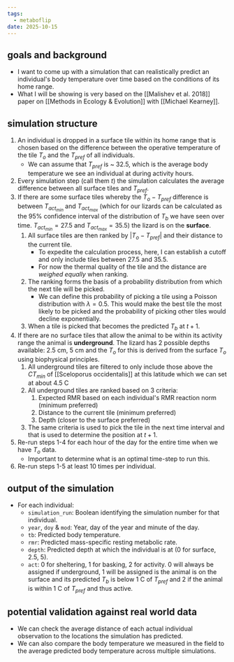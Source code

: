 ```yaml
---
tags:
  - metaboflip
date: 2025-10-15
---
```

## goals and background
- I want to come up with a simulation that can realistically predict an individual's body temperature over time based on the conditions of its home range. 
- What I will be showing is very based on the [[Malishev et al. 2018]] paper on [[Methods in Ecology & Evolution]] with [[Michael Kearney]]. 
## simulation structure
1. An individual is dropped in a surface tile within its home range that is chosen based on the difference between the operative temperature of the tile $T_o$ and the $T_{pref}$ of all individuals. 
	- We can assume that $T_{pref}$ is ~ 32.5, which is the average body temperature we see an individual at during activity hours. 
2. Every simulation step (call them $t$) the simulation calculates the average difference between all surface tiles and $T_{pref}$.
3. If there are some surface tiles whereby the $T_o - T_{pref}$ difference is between $T_{act_{min}}$ and $T_{act_{max}}$ (which for our lizards can be calculated as the 95% confidence interval of the distribution of $T_b$ we have seen over time. $T_{act_{min}} = 27.5$ and $T_{act_{max}} = 35.5$) the lizard is on the **surface**. 
	1. All surface tiles are then ranked by $|T_o - T_{pref}|$ and their distance to the current tile. 
		- To expedite the calculation process, here, I can establish a cutoff and only include tiles between $27.5$ and $35.5$. 
		- For now the thermal quality of the tile and the distance are *weighed equally* when ranking.
	2. The ranking forms the basis of a probability distribution from which the next tile will be picked. 
		- We can define this probability of picking a tile using a Poisson distribution with $\lambda = 0.5$. This would make the best tile the most likely to be picked and the probability of picking other tiles would decline exponentially. 
	3. When a tile is picked that becomes the predicted $T_b$ at $t+1$. 
4. If there are no surface tiles that allow the animal to be within its activity range the animal is **underground**. The lizard has 2 possible depths available: 2.5 cm, 5 cm and the $T_o$ for this is derived from the surface $T_o$ using biophysical principles. 
	1. All underground tiles are filtered to only include those above the $CT_{min}$ of [[Sceloporus occidentalis]] at this latitude which we can set at about 4.5 C
	2. All underground tiles are ranked based on 3 criteria:
		1. Expected RMR based on each individual's RMR reaction norm (minimum preferred)
		2. Distance to the current tile (minimum preferred)
		3. Depth (closer to the surface preferred) 
	3. The same criteria is used to pick the tile in the next time interval and that is used to determine the position at $t + 1$. 
5. Re-run steps 1-4 for each hour of the day for the entire time when we have $T_o$ data. 
	- Important to determine what is an optimal time-step to run this. 
6. Re-run steps 1-5 at least 10 times per individual. 
## output of the simulation
- For each individual:
	- `simulation_run`: Boolean identifying the simulation number for that individual. 
	- `year`, `doy` & `mod`: Year, day of the year and minute of the day. 
	- `tb`: Predicted body temperature. 
	- `rmr`: Predicted mass-specific resting metabolic rate. 
	- `depth`: Predicted depth at which the individual is at (0 for surface, 2.5, 5).
	- `act`: 0 for sheltering, 1 for basking, 2 for activity. 0 will always be assigned if underground, 1 will be assigned is the animal is on the surface and its predicted $T_b$ is below 1 C of $T_{pref}$ and 2 if the animal is within 1 C of $T_{pref}$ and thus active. 
## potential validation against real world data
- We can check the average distance of each actual individual observation to the locations the simulation has predicted. 
- We can also compare the body temperature we measured in the field to the average predicted body temperature across multiple simulations. 